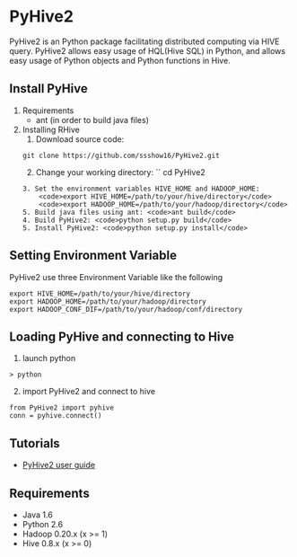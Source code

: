 PyHive2
================

  PyHive2 is an Python package facilitating distributed computing via HIVE query.
  PyHive2 allows easy usage of HQL(Hive SQL) in Python, and allows easy usage of Python objects and Python functions in Hive.

## Install PyHive
1. Requirements
    - ant (in order to build java files)
2. Installing RHive
    1. Download source code:
    ```
    git clone https://github.com/ssshow16/PyHive2.git
    ```
    2. Change your working directory:
    ``
    cd PyHive2
    ```
    3. Set the environment variables HIVE_HOME and HADOOP_HOME: 
        <code>export HIVE_HOME=/path/to/your/hive/directory</code> 
        <code>export HADOOP_HOME=/path/to/your/hadoop/directory</code>
    5. Build java files using ant: <code>ant build</code>
    4. Build PyHive2: <code>python setup.py build</code>
    5. Install PyHive2: <code>python setup.py install</code>

## Setting Environment Variable
PyHive2 use three Environment Variable like the following
```
export HIVE_HOME=/path/to/your/hive/directory
export HADOOP_HOME=/path/to/your/hadoop/directory
export HADOOP_CONF_DIF=/path/to/your/hadoop/conf/directory
```

## Loading PyHive and connecting to Hive
1. launch python
```
> python
```

2. import PyHive2 and connect to hive
```
from PyHive2 import pyhive
conn = pyhive.connect()
```

## Tutorials
- [PyHive2 user guide](https://github.com/ssshow16/PyHive2/wiki/User-Guide)

## Requirements
- Java 1.6
- Python 2.6
- Hadoop 0.20.x (x >= 1)
- Hive 0.8.x (x >= 0)
